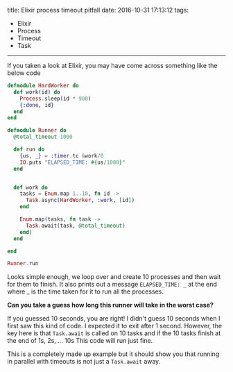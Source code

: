 title: Elixir process timeout pitfall
date: 2016-10-31 17:13:12
tags:
- Elixir
- Process
- Timeout
- Task
---

If you taken a look at Elixir, you may have come across something like the below code

~~~elixir
defmodule HardWorker do
  def work(id) do
    Process.sleep(id * 900)
    {:done, id}
  end
end

defmodule Runner do
  @total_timeout 1000

  def run do
    {us, _} = :timer.tc &work/0
    IO.puts "ELAPSED_TIME: #{us/1000}"
  end


  def work do
    tasks = Enum.map 1..10, fn id ->
      Task.async(HardWorker, :work, [id])
    end

    Enum.map(tasks, fn task ->
      Task.await(task, @total_timeout)
    end)
  end

end

Runner.run
~~~

Looks simple enough, we loop over and create 10 processes and then wait
for them to finish. It also prints out a message `ELAPSED_TIME: _` at the end where
_ is the time taken for it to run all the processes.

**Can you take a guess how long this runner will take in the worst case?**

If you guessed 10 seconds, you are right! I didn't guess 10 seconds when I first
saw this kind of code. I expected it to exit after 1 second. However, the key
here is that `Task.await` is called on 10 tasks and if the 10 tasks finish
at the end of 1s, 2s, ... 10s This code will run just fine.

This is a completely made up example but it should show you that running in parallel
with timeouts is not just a `Task.await` away.
